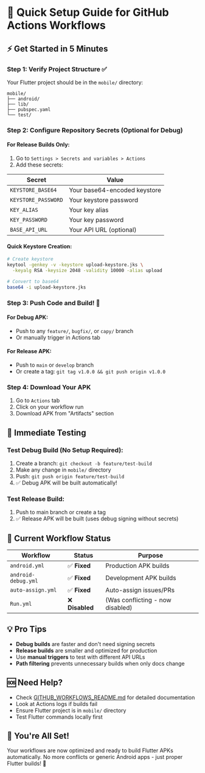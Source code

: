 # 🚀 Quick Setup Guide for GitHub Actions Workflows

## ⚡ Get Started in 5 Minutes

### Step 1: Verify Project Structure ✅
Your Flutter project should be in the `mobile/` directory:
```
mobile/
├── android/
├── lib/
├── pubspec.yaml
└── test/
```

### Step 2: Configure Repository Secrets (Optional for Debug)

#### For Release Builds Only:
1. Go to `Settings > Secrets and variables > Actions`
2. Add these secrets:

| Secret | Value |
|--------|-------|
| `KEYSTORE_BASE64` | Your base64-encoded keystore |
| `KEYSTORE_PASSWORD` | Your keystore password |
| `KEY_ALIAS` | Your key alias |
| `KEY_PASSWORD` | Your key password |
| `BASE_API_URL` | Your API URL (optional) |

#### Quick Keystore Creation:
```bash
# Create keystore
keytool -genkey -v -keystore upload-keystore.jks \
  -keyalg RSA -keysize 2048 -validity 10000 -alias upload

# Convert to base64
base64 -i upload-keystore.jks
```

### Step 3: Push Code and Build! 🎉

#### For Debug APK:
- Push to any `feature/`, `bugfix/`, or `capy/` branch
- Or manually trigger in Actions tab

#### For Release APK:
- Push to `main` or `develop` branch  
- Or create a tag: `git tag v1.0.0 && git push origin v1.0.0`

### Step 4: Download Your APK

1. Go to `Actions` tab
2. Click on your workflow run
3. Download APK from "Artifacts" section

## 🎯 Immediate Testing

### Test Debug Build (No Setup Required):
1. Create a branch: `git checkout -b feature/test-build`
2. Make any change in `mobile/` directory
3. Push: `git push origin feature/test-build`
4. ✅ Debug APK will be built automatically!

### Test Release Build:
1. Push to main branch or create a tag
2. ✅ Release APK will be built (uses debug signing without secrets)

## 🔧 Current Workflow Status

| Workflow | Status | Purpose |
|----------|---------|---------|
| `android.yml` | ✅ **Fixed** | Production APK builds |
| `android-debug.yml` | ✅ **Fixed** | Development APK builds |
| `auto-assign.yml` | ✅ **Fixed** | Auto-assign issues/PRs |
| `Run.yml` | ❌ **Disabled** | (Was conflicting - now disabled) |

## 💡 Pro Tips

- **Debug builds** are faster and don't need signing secrets
- **Release builds** are smaller and optimized for production
- Use **manual triggers** to test with different API URLs
- **Path filtering** prevents unnecessary builds when only docs change

## 🆘 Need Help?

- Check [GITHUB_WORKFLOWS_README.md](./GITHUB_WORKFLOWS_README.md) for detailed documentation
- Look at Actions logs if builds fail
- Ensure Flutter project is in `mobile/` directory
- Test Flutter commands locally first

## 🎉 You're All Set!

Your workflows are now optimized and ready to build Flutter APKs automatically. No more conflicts or generic Android apps - just proper Flutter builds! 🚀